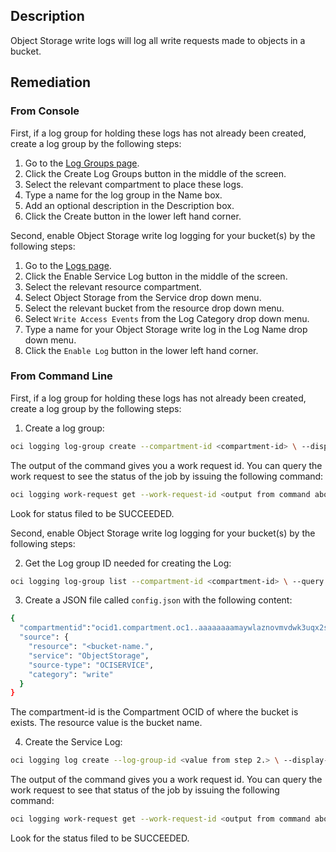 ## Description

Object Storage write logs will log all write requests made to objects in a bucket.

## Remediation

### From Console

First, if a log group for holding these logs has not already been created, create a log group by the following steps:

1. Go to the [Log Groups page](https://console.us-ashburn1.oraclecloud.com/logging/log-groups).
2. Click the Create Log Groups button in the middle of the screen.
3. Select the relevant compartment to place these logs.
4. Type a name for the log group in the Name box.
5. Add an optional description in the Description box.
6. Click the Create button in the lower left hand corner.

Second, enable Object Storage write log logging for your bucket(s) by the following steps:

1. Go to the [Logs page](https://console.us-ashburn-1.oraclecloud.com/logging/logs).
2. Click the Enable Service Log button in the middle of the screen.
3. Select the relevant resource compartment.
4. Select Object Storage from the Service drop down menu.
5. Select the relevant bucket from the resource drop down menu.
6. Select `Write Access Events` from the Log Category drop down menu.
7. Type a name for your Object Storage write log in the Log Name drop down menu.
8. Click the `Enable Log` button in the lower left hand corner.

### From Command Line

First, if a log group for holding these logs has not already been created, create a log group by the following steps:

1. Create a log group:

```bash
oci logging log-group create --compartment-id <compartment-id> \ --display-name "<DisplayName>" \ --description "<Description>"
```

The output of the command gives you a work request id. You can query the work request to see the status of the job by issuing the following command:

```bash
oci logging work-request get --work-request-id <output from command above>
```

Look for status filed to be SUCCEEDED.

Second, enable Object Storage write log logging for your bucket(s) by the following steps:

2. Get the Log group ID needed for creating the Log:

```bash
oci logging log-group list --compartment-id <compartment-id> \ --query 'data[?contains("display-name", `'"<DisplayName>"'`)].id|join(`\n`, @)' \ --raw-output
```

3. Create a JSON file called `config.json` with the following content:

```bash
{
  "compartmentid":"ocid1.compartment.oc1..aaaaaaaamaywlaznovmvdwk3uqx2sedfavssagba5cxufe6wy llqgwzcq43a",
  "source": {
    "resource": "<bucket-name.",
    "service": "ObjectStorage",
    "source-type": "OCISERVICE",
    "category": "write"
  }
}
```

The compartment-id is the Compartment OCID of where the bucket is exists. The resource value is the bucket name.

4. Create the Service Log:

```bash
oci logging log create --log-group-id <value from step 2.> \ --display-name "<DisplayName>" \ --log-type SERVICE --is-enabled TRUE \ --configuration file://config.json
```

The output of the command gives you a work request id. You can query the work request to see that status of the job by issuing the following command:

```bash
oci logging work-request get --work-request-id <output from command above>
```

Look for the status filed to be SUCCEEDED.